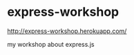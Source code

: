 express-workshop
================

http://express-workshop.herokuapp.com/

my workshop about express.js 
